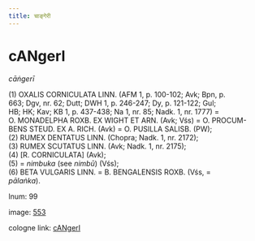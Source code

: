 ```yaml
---
title: चाङ्गेरी
---
```


# cANgerI

<i>cāṅgerī</i>  <div n="P" />(1) <bot>OXALIS CORNICULATA LINN.</bot> (AFM 1, p. 100-102; Avk; Bpn, p. <div n="lb" />663; Dgv, nr. 62; Dutt; DWH 1, p. 246-247; Dy, p. 121-122; Gul; <div n="lb" />HB; HK; Kav; KB 1, p. 437-438; Na 1, nr. 85; Nadk. 1, nr. 1777) = <div n="lb" /><bot>O. MONADELPHA ROXB. EX WIGHT ET ARN.</bot> (Avk; Vśs) = <bot>O. PROCUM- <div n="lb" />BENS STEUD. EX A. RICH.</bot> (Avk) = <bot>O. PUSILLA SALISB.</bot> (PW); <div n="P" />(2) <bot>RUMEX DENTATUS LINN.</bot> (Chopra; Nadk. 1, nr. 2172); <div n="P" />(3) <bot>RUMEX SCUTATUS LINN.</bot> (Avk; Nadk. 1, nr. 2175); <div n="P" />(4) [<bot>R. CORNICULATA</bot>] (Avk); <div n="P" />(5) = <i>nimbuka</i> (see <i>nimbū</i>) (Vśs); <div n="P" />(6) <bot>BETA VULGARIS LINN.</bot> = <bot>B. BENGALENSIS ROXB.</bot> (Vśs, = <div n="lb" /><i>pālaṅka</i>).

lnum: 99

image: [553](https://www.sanskrit-lexicon.uni-koeln.de/scans/csl-apidev/servepdf.php?dict=snp&page=553)

cologne link: [cANgerI](https://sanskrit-lexicon.uni-koeln.de/scans/csl-apidev/getword.php?dict=snp&key=cANgerI)

